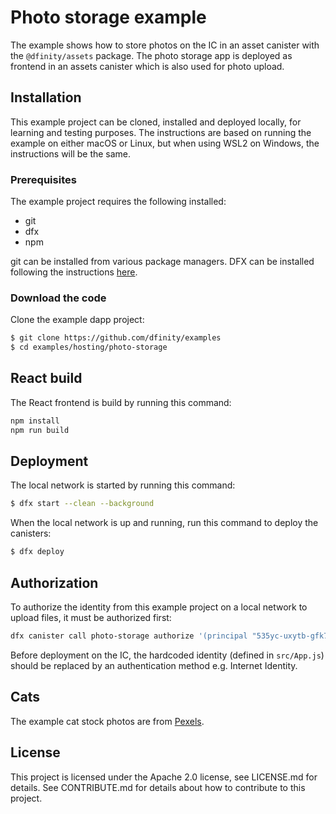 # Photo storage example

The example shows how to store photos on the IC in an asset canister with the `@dfinity/assets` package. The photo
storage app is deployed as frontend in an assets canister which is also used for photo upload.

## Installation

This example project can be cloned, installed and deployed locally, for learning and testing purposes. The instructions
are based on running the example on either macOS or Linux, but when using WSL2 on Windows, the instructions will be the
same.

### Prerequisites

The example project requires the following installed:

- git
- dfx
- npm

git can be installed from various package managers. DFX can be installed following the
instructions [here](https://internetcomputer.org/docs/current/developer-docs/build/install-upgrade-remove).

### Download the code

Clone the example dapp project:

```bash
$ git clone https://github.com/dfinity/examples
$ cd examples/hosting/photo-storage
```

## React build

The React frontend is build by running this command:

```bash
npm install
npm run build
```

## Deployment

The local network is started by running this command:

```bash
$ dfx start --clean --background
```

When the local network is up and running, run this command to deploy the canisters:

```bash
$ dfx deploy
```

## Authorization

To authorize the identity from this example project on a local network to upload files, it must be authorized first:

```bash
dfx canister call photo-storage authorize '(principal "535yc-uxytb-gfk7h-tny7p-vjkoe-i4krp-3qmcl-uqfgr-cpgej-yqtjq-rqe")'
```

Before deployment on the IC, the hardcoded identity (defined in `src/App.js`) should be replaced by an authentication
method e.g. Internet Identity.

## Cats

The example cat stock photos are from [Pexels](https://www.pexels.com/license/).

## License

This project is licensed under the Apache 2.0 license, see LICENSE.md for details. See CONTRIBUTE.md for details about
how to contribute to this project. 
